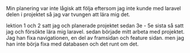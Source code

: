 
Min planering var inte lågisk att följa eftersom jag inte kunde med laravel delen i projektet så jag var tvungen att lära mig det.

lektion 1 och 2 satt jag och planerade projektet sedan 3e - 5e sista så satt jag och försökte lära mig laravel.
sedan började mitt arbeta med projektet. Jag han fixa navigationen, en del av framsidan och feature sidan. men jag han inte börja fixa med databasen och det runt om det.
